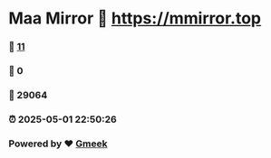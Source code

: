 # Maa Mirror :link: https://mmirror.top 
### :page_facing_up: [11](https://mmirror.top/tag.html) 
### :speech_balloon: 0 
### :hibiscus: 29064 
### :alarm_clock: 2025-05-01 22:50:26 
### Powered by :heart: [Gmeek](https://github.com/Meekdai/Gmeek)
